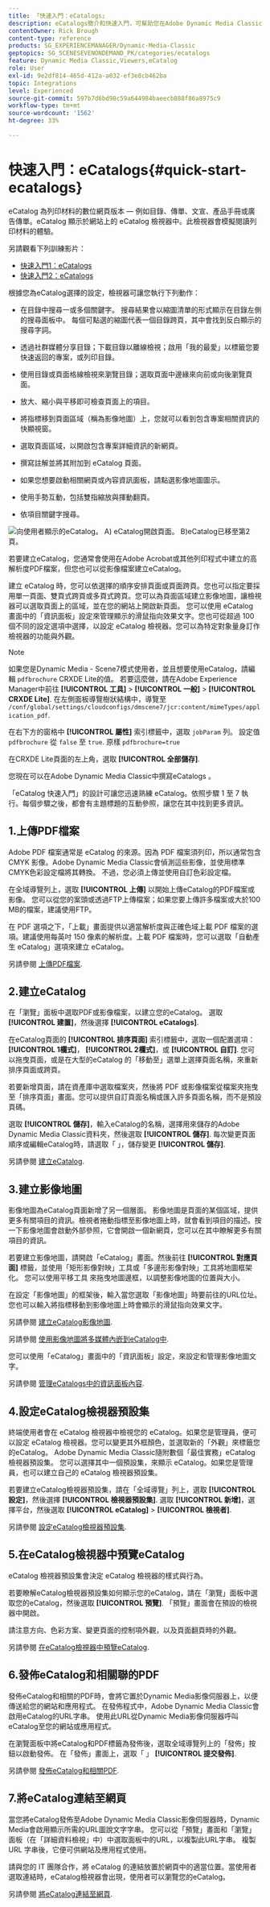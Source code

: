 ```yaml
---
title: 「快速入門：eCatalogs」
description: eCatalogs簡介和快速入門，可幫助您在Adobe Dynamic Media Classic中使用eCatalog技術快速上手並執行。
contentOwner: Rick Brough
content-type: reference
products: SG_EXPERIENCEMANAGER/Dynamic-Media-Classic
geptopics: SG_SCENESEVENONDEMAND_PK/categories/ecatalogs
feature: Dynamic Media Classic,Viewers,eCatalog
role: User
exl-id: 9e2df814-465d-412a-a032-ef3e8cb462ba
topic: Integrations
level: Experienced
source-git-commit: 597b7d6bd98c59a644984baeecb888f86a8975c9
workflow-type: tm+mt
source-wordcount: '1562'
ht-degree: 33%

---
```


# 快速入門：eCatalogs{#quick-start-ecatalogs}

eCatalog 為列印材料的數位網頁版本 — 例如目錄、傳單、文宣、產品手冊或廣告傳單。eCatalog 顯示於網站上的 eCatalog 檢視器中。此檢視器會模擬閱讀列印材料的體驗。

另請觀看下列訓練影片：

* [快速入門1：eCatalogs](https://s7d5.scene7.com/s7viewers/html5/VideoViewer.html?videoserverurl=https://s7d5.scene7.com/is/content/&amp;emailurl=https://s7d5.scene7.com/s7/emailFriend&amp;serverUrl=https://s7d5.scene7.com/is/image/&amp;config=Scene7SharedAssets/Universal_HTML5_Video&amp;contenturl=https://s7d5.scene7.com/skins/&amp;asset=S7tutorials/561_Quick%20Start%20-%20Part%201_converted%20renamed_eCatalogs-AVS)
* [快速入門2：eCatalogs](https://s7d5.scene7.com/s7viewers/html5/VideoViewer.html?videoserverurl=https://s7d5.scene7.com/is/content/&amp;emailurl=https://s7d5.scene7.com/s7/emailFriend&amp;serverUrl=https://s7d5.scene7.com/is/image/&amp;config=Scene7SharedAssets/Universal_HTML5_Video&amp;contenturl=https://s7d5.scene7.com/skins/&amp;asset=S7tutorials/562_Quick%20Start%20-%20Part%202_converted%20renamed_eCatalogs-AVS)

根據您為eCatalog選擇的設定，檢視器可讓您執行下列動作：

* 在目錄中搜尋一或多個關鍵字。 搜尋結果會以縮圖清單的形式顯示在目錄左側的搜尋面板中。 每個可點選的縮圖代表一個目錄跨頁，其中會找到反白顯示的搜尋字詞。

* 透過社群媒體分享目錄；下載目錄以離線檢視；啟用「我的最愛」以標籤您要快速返回的專案，或列印目錄。
* 使用目錄或頁面格線檢視來瀏覽目錄；選取頁面中邊緣來向前或向後瀏覽頁面。
* 放大、縮小與平移即可檢查頁面上的項目。
* 將指標移到頁面區域（稱為影像地圖）上，您就可以看到包含專案相關資訊的快顯視窗。
* 選取頁面區域，以開啟包含專案詳細資訊的新網頁。
* 撰寫註解並將其附加到 eCatalog 頁面。
* 如果您想要啟動相關網頁或內容資訊面板，請點選影像地圖圖示。
* 使用手勢互動，包括雙指縮放與揮動翻頁。
* 依項目關鍵字搜尋。

![向使用者顯示的eCatalog。 A) eCatalog開啟頁面。 B)eCatalog已移至第2頁。](/help/using/assets/ec_cat_viewer_popup.png)

若要建立eCatalog，您通常會使用在Adobe Acrobat或其他列印程式中建立的高解析度PDF檔案，但您也可以從影像檔案建立eCatalog。

建立 eCatalog 時，您可以依選擇的順序安排頁面或頁面跨頁。您也可以指定要採用單一頁面、雙頁式跨頁或多頁式跨頁。您可以為頁面區域建立影像地圖，讓檢視器可以選取頁面上的區域，並在您的網站上開啟新頁面。 您可以使用 eCatalog 畫面中的「資訊面板」設定來管理顯示的滑鼠指向效果文字。您也可從超過 100 個不同的設定選項中選擇，以設定 eCatalog 檢視器。您可以為特定對象量身訂作檢視器的功能與外觀。

>[!NOTE]
>
>如果您是Dynamic Media - Scene7模式使用者，並且想要使用eCatalog，請編輯 `pdfbrochure` CRXDE Lite的值。 若要這麼做，請在Adobe Experience Manager中前往 **[!UICONTROL 工具]** > **[!UICONTROL 一般]** > **[!UICONTROL CRXDE Lite]**. 在左側面板導覽樹狀結構中，導覽至 `/conf/global/settings/cloudconfigs/dmscene7/jcr:content/mimeTypes/application_pdf`.
>
>在右下方的窗格中 **[!UICONTROL 屬性]** 索引標籤中，選取 `jobParam` 列。 設定值 `pdfbrochure` 從 `false` 至 `true`. 原樣 `pdfbrochure=true`
>
>在CRXDE Lite頁面的左上角，選取 **[!UICONTROL 全部儲存]**.
>
>您現在可以在Adobe Dynamic Media Classic中撰寫eCatalogs 。

「eCatalog 快速入門」的設計可讓您迅速熟練 eCatalog。依照步驟 1 至 7 執行。每個步驟之後，都會有主題標題的互動參照，讓您在其中找到更多資訊。

## 1.上傳PDF檔案

Adobe PDF 檔案通常是 eCatalog 的來源。因為 PDF 檔案須列印，所以通常包含 CMYK 影像。Adobe Dynamic Media Classic會偵測這些影像，並使用標準CMYK色彩設定檔將其轉換。 不過，您必須上傳並使用自訂色彩設定檔。

在全域導覽列上，選取 **[!UICONTROL 上傳]** 以開始上傳eCatalog的PDF檔案或影像。 您可以從您的案頭或透過FTP上傳檔案；如果您要上傳許多檔案或大於100 MB的檔案，建議使用FTP。

在 PDF 選項之下，「上載」畫面提供以適當解析度與正確色域上載 PDF 檔案的選項。建議使用每英吋 150 像素的解析度。上載 PDF 檔案時，您可以選取「自動產生 eCatalog」選項來建立 eCatalog。

另請參閱 [上傳PDF檔案](uploading-pdf-files.md#uploading_the_pdf_files).

## 2.建立eCatalog

在「瀏覽」面板中選取PDF或影像檔案，以建立您的eCatalog。 選取 **[!UICONTROL 建置]**，然後選擇 **[!UICONTROL eCatalogs]**.

在eCatalog頁面的 **[!UICONTROL 排序頁面]** 索引標籤中，選取一個配置選項： **[!UICONTROL 1欄式]**， **[!UICONTROL 2欄式]**，或 **[!UICONTROL 自訂]**. 您可以拖曳頁面，或是在大型的eCatalog 的「移動至」選單上選擇頁面名稱，來重新排序頁面或跨頁。

若要新增頁面，請在資產庫中選取檔案夾，然後將 PDF 或影像檔案從檔案夾拖曳至「排序頁面」畫面。您可以提供自訂頁面名稱或匯入許多頁面名稱，而不是預設頁碼。

選取 **[!UICONTROL 儲存]**，輸入eCatalog的名稱，選擇用來儲存的Adobe Dynamic Media Classic資料夾，然後選取 **[!UICONTROL 儲存]**. 每次變更頁面順序或編輯eCatalog時，請選取「 」，儲存變更 **[!UICONTROL 儲存]**.

另請參閱 [建立eCatalog](creating-ecatalog.md).

## 3.建立影像地圖

影像地圖為eCatalog頁面新增了另一個層面。 影像地圖是頁面的某個區域，提供更多有關項目的資訊。檢視者捲動指標至影像地圖上時，就會看到項目的描述。按一下影像地圖會啟動外部參照，它會開啟一個新網頁，您可以在其中瞭解更多有關項目的資訊。

若要建立影像地圖，請開啟「eCatalog」畫面。然後前往 **[!UICONTROL 對應頁面]** 標籤，並使用「矩形影像對映」工具或「多邊形影像對映」工具將地圖框架化。 您可以使用平移工具  來拖曳地圖邊框，以調整影像地圖的位置與大小。

在設定「影像地圖」的框架後，輸入當您選取「影像地圖」時要前往的URL位址。 您也可以輸入將指標移動到影像地圖上時會顯示的滑鼠指向效果文字。

另請參閱 [建立eCatalog影像地圖](creating-ecatalog-image-maps.md#creating-ecatalog-image-maps).

另請參閱 [使用影像地圖將多媒體內嵌到eCatalog中](creating-ecatalog-image-maps.md#embedding-rich-media-in-an-ecatalog).

您可以使用「eCatalog」畫面中的「資訊面板」設定，來設定和管理影像地圖文字。

另請參閱 [管理eCatalogs中的資訊面板內容](/help/using/info-panel-content-ecatalog.md).

## 4.設定eCatalog檢視器預設集

終端使用者會在 eCatalog 檢視器中檢視您的 eCatalog。如果您是管理員，便可以設定 eCatalog 檢視器。您可以變更其外框顏色，並選取新的「外觀」來標籤您的eCatalog。 Adobe Dynamic Media Classic隨附數個「最佳實務」eCatalog檢視器預設集。 您可以選擇其中一個預設集，來顯示 eCatalog。如果您是管理員，也可以建立自己的 eCatalog 檢視器預設集。

若要建立eCatalog檢視器預設集，請在「全域導覽」列上，選取 **[!UICONTROL 設定]**，然後選擇 **[!UICONTROL 檢視器預設集]**. 選取 **[!UICONTROL 新增]**，選擇平台，然後選取 **[!UICONTROL eCatalog]** > **[!UICONTROL 檢視者]**.

另請參閱 [設定eCatalog檢視器預設集](setting-ecatalog-viewer-presets.md#setting-up-ecatalog-viewer-presets).

## 5.在eCatalog檢視器中預覽eCatalog

eCatalog 檢視器預設集會決定 eCatalog 檢視器的樣式與行為。

若要瞭解eCatalog檢視器預設集如何顯示您的eCatalog，請在「瀏覽」面板中選取您的eCatalog，然後選取 **[!UICONTROL 預覽]**. 「預覽」畫面會在預設的檢視器中開啟。

請注意方向、色彩方案、變更頁面的控制項外觀，以及頁面翻頁時的外觀。

另請參閱 [在eCatalog檢視器中預覽eCatalog](previewing-ecatalogs-ecatalog-viewer.md#previewing-ecatalogs-in-the-ecatalog-viewer).

## 6.發佈eCatalog和相關聯的PDF

發佈eCatalog和相關的PDF時，會將它置於Dynamic Media影像伺服器上，以便傳送給您的網站和應用程式。 在發佈程式中，Adobe Dynamic Media Classic會啟用eCatalog的URL字串。 使用此URL從Dynamic Media影像伺服器呼叫eCatalog至您的網站或應用程式。

在瀏覽面板中將eCatalog和PDF標籤為發佈後，選取全域導覽列上的「發佈」按鈕以啟動發佈。 在「發佈」畫面上，選取「 」 **[!UICONTROL 提交發佈]**.

另請參閱 [發佈eCatalog和相關PDF](publishing-ecatalogs-associated-pdfs.md#publishing-ecatalogs-and-associated-pdfs).

## 7.將eCatalog連結至網頁

當您將eCatalog發佈至Adobe Dynamic Media Classic影像伺服器時，Dynamic Media會啟用顯示所需的URL圖說文字字串。 您可以從「預覽」畫面和「瀏覽」面板（在「詳細資料檢視」中）中選取面板中的URL，以複製此URL字串。 複製 URL 字串後，它便可供網站及應用程式使用。

請與您的 IT 團隊合作，將 eCatalog 的連結放置於網頁中的適當位置。當使用者選取連結時，eCatalog檢視器會出現，使用者可以瀏覽您的eCatalog。

另請參閱 [將eCatalog連結至網頁](linking-ecatalog-web-page.md#linking-an-ecatalog-to-a-web-page).
